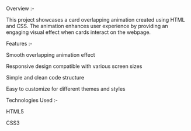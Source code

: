 Overview  :-

This project showcases a card overlapping animation created using HTML and CSS. The animation enhances user experience by providing an engaging visual effect when cards interact on the webpage.

Features  :-

Smooth overlapping animation effect

Responsive design compatible with various screen sizes

Simple and clean code structure

Easy to customize for different themes and styles


Technologies Used  :-

HTML5

CSS3
